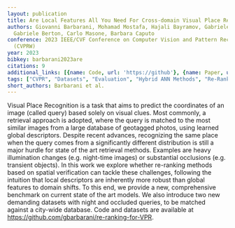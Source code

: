 ```yaml
---
layout: publication
title: Are Local Features All You Need For Cross-domain Visual Place Recognition?
authors: Giovanni Barbarani, Mohamad Mostafa, Hajali Bayramov, Gabriele Trivigno,
  Gabriele Berton, Carlo Masone, Barbara Caputo
conference: 2023 IEEE/CVF Conference on Computer Vision and Pattern Recognition Workshops
  (CVPRW)
year: 2023
bibkey: barbarani2023are
citations: 9
additional_links: [{name: Code, url: 'https://github'}, {name: Paper, url: 'https://arxiv.org/abs/2304.05887'}]
tags: ["CVPR", "Datasets", "Evaluation", "Hybrid ANN Methods", "Re-Ranking"]
short_authors: Barbarani et al.
---
```

Visual Place Recognition is a task that aims to predict the coordinates of an
image (called query) based solely on visual clues. Most commonly, a retrieval
approach is adopted, where the query is matched to the most similar images from
a large database of geotagged photos, using learned global descriptors. Despite
recent advances, recognizing the same place when the query comes from a
significantly different distribution is still a major hurdle for state of the
art retrieval methods. Examples are heavy illumination changes (e.g. night-time
images) or substantial occlusions (e.g. transient objects). In this work we
explore whether re-ranking methods based on spatial verification can tackle
these challenges, following the intuition that local descriptors are inherently
more robust than global features to domain shifts. To this end, we provide a
new, comprehensive benchmark on current state of the art models. We also
introduce two new demanding datasets with night and occluded queries, to be
matched against a city-wide database. Code and datasets are available at
https://github.com/gbarbarani/re-ranking-for-VPR.